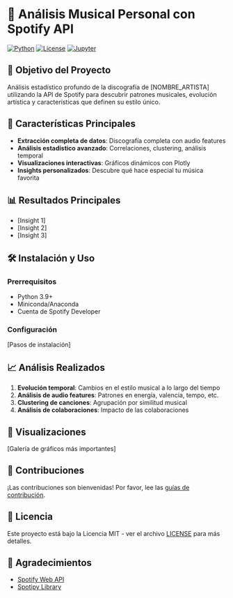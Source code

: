 # 🎵 Análisis Musical Personal con Spotify API

[![Python](https://img.shields.io/badge/python-3.9+-blue.svg)](https://www.python.org/downloads/)
[![License](https://img.shields.io/badge/license-MIT-green.svg)](LICENSE)
[![Jupyter](https://img.shields.io/badge/jupyter-notebook-orange.svg)](https://jupyter.org/)

## 🎯 Objetivo del Proyecto

Análisis estadístico profundo de la discografía de [NOMBRE_ARTISTA] utilizando la API de Spotify para descubrir patrones musicales, evolución artística y características que definen su estilo único.

## 🚀 Características Principales

- **Extracción completa de datos**: Discografía completa con audio features
- **Análisis estadístico avanzado**: Correlaciones, clustering, análisis temporal
- **Visualizaciones interactivas**: Gráficos dinámicos con Plotly
- **Insights personalizados**: Descubre qué hace especial tu música favorita

## 📊 Resultados Principales

- [Insight 1]
- [Insight 2]
- [Insight 3]

## 🛠️ Instalación y Uso

### Prerrequisitos
- Python 3.9+
- Miniconda/Anaconda
- Cuenta de Spotify Developer

### Configuración
[Pasos de instalación]

## 📈 Análisis Realizados

1. **Evolución temporal**: Cambios en el estilo musical a lo largo del tiempo
2. **Análisis de audio features**: Patrones en energía, valencia, tempo, etc.
3. **Clustering de canciones**: Agrupación por similitud musical
4. **Análisis de colaboraciones**: Impacto de las colaboraciones

## 🎨 Visualizaciones

[Galería de gráficos más importantes]

## 🤝 Contribuciones

¡Las contribuciones son bienvenidas! Por favor, lee las [guías de contribución](CONTRIBUTING.md).

## 📄 Licencia

Este proyecto está bajo la Licencia MIT - ver el archivo [LICENSE](LICENSE) para más detalles.

## 🙏 Agradecimientos

- [Spotify Web API](https://developer.spotify.com/documentation/web-api/)
- [Spotipy Library](https://spotipy.readthedocs.io/)
